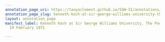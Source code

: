 ```yaml
---
annotation_page_uri: https://tanyaclement.github.io/SGW-SI/annotations/kenneth-koch-at-sir-george-williams-university-the-poetry-series-19-february-1971-canvas-1-audience.json
annotation_page_slug: kenneth-koch-at-sir-george-williams-university-the-poetry-series-19-february-1971-canvas-1-audience
layout: annotation_page
manifest_label: Kenneth Koch at Sir George Williams University, The Poetry Series,
  19 February 1971

---
```

